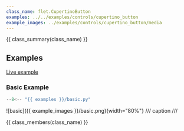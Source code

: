 ```yaml
---
class_name: flet.CupertinoButton
examples: ../../examples/controls/cupertino_button
example_images: ../examples/controls/cupertino_button/media
---
```


{{ class_summary(class_name) }}

## Examples

[Live example](https://flet-controls-gallery.fly.dev/buttons/cupertinobutton)

### Basic Example

```python
--8<-- "{{ examples }}/basic.py"
```

![basic]({{ example_images }}/basic.png){width="80%"}
/// caption
///

{{ class_members(class_name) }}
